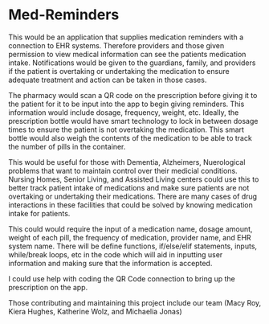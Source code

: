 # Med-Reminders
This would be an application that supplies medication reminders with a connection to EHR systems. Therefore providers and those given permission to view medical information
can see the patients medication intake. Notifications would be given to the guardians, family, and providers if the patient is overtaking or undertaking the medication
to ensure adequate treatment and action can be taken in those cases.

The pharmacy would scan a QR code on the prescription before giving it to the patient for it to be input into the app to begin giving reminders. 
This information would include dosage, frequency, weight, etc.
Ideally, the prescription bottle would have smart technology to lock in between dosage times to ensure the patient is not overtaking the medication. 
This smart bottle would also weigh the contents of the medication to be able to track the number of pills in the container.

This would be useful for those with Dementia, Alzheimers, Nuerological problems that want to maintain control over their medicial conditions.
Nursing Homes, Senior Living, and Assisted Living centers could use this to  better track patient intake of medications and make sure patients are not overtaking or undertaking their medications. There are many cases of drug interactions in these facilities that could be solved by knowing medication intake for patients. 

This could would require the input of a medication name, dosage amount, weight of each pill, the frequency of medication, provider name, and EHR system name.
There will be define functions, if/else/elif statements, inputs, while/break loops, etc in the code which will aid in inputting user information and 
making sure that the information is accepted. 

I could use help with coding the QR Code connection to bring up the prescription on the app.

Those contributing and maintaining this project include our team (Macy Roy, Kiera Hughes, Katherine Wolz, and Michaelia Jonas)
